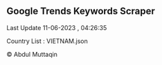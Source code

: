 

## Google Trends Keywords Scraper 
 
Last Update 11-06-2023 , 04:26:35

Country List :
VIETNAM.json



© Abdul Muttaqin 
